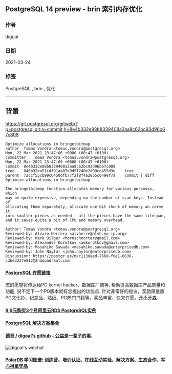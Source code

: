 ## PostgreSQL 14 preview - brin 索引内存优化  
  
### 作者  
digoal  
  
### 日期  
2021-03-24   
  
### 标签  
PostgreSQL , brin , 优化   
  
----  
  
## 背景  
https://git.postgresql.org/gitweb/?p=postgresql.git;a=commit;h=8e4b332e88b8339408a3aa8c62bc93d96b67c808  
  
```  
Optimize allocations in bringetbitmap  
author	Tomas Vondra <tomas.vondra@postgresql.org>	  
Mon, 22 Mar 2021 23:47:06 +0000 (00:47 +0100)  
committer	Tomas Vondra <tomas.vondra@postgresql.org>	  
Mon, 22 Mar 2021 23:47:09 +0000 (00:47 +0100)  
commit	8e4b332e88b8339408a3aa8c62bc93d96b67c808  
tree	846b32ea51c4f91aa87e9d5f240e2d09cd455d3e	tree  
parent	72ccf55cb99c6450dfb77f2f8f4a28b5c049ef7a	commit | diff  
Optimize allocations in bringetbitmap  
  
The bringetbitmap function allocates memory for various purposes, which  
may be quite expensive, depending on the number of scan keys. Instead of  
allocating them separately, allocate one bit chunk of memory an carve it  
into smaller pieces as needed - all the pieces have the same lifespan,  
and it saves quite a bit of CPU and memory overhead.  
  
Author: Tomas Vondra <tomas.vondra@postgresql.org>  
Reviewed-by: Alvaro Herrera <alvherre@alvh.no-ip.org>  
Reviewed-by: Mark Dilger <hornschnorter@gmail.com>  
Reviewed-by: Alexander Korotkov <aekorotkov@gmail.com>  
Reviewed-by: Masahiko Sawada <masahiko.sawada@enterprisedb.com>  
Reviewed-by: John Naylor <john.naylor@enterprisedb.com>  
Discussion: https://postgr.es/m/c1138ead-7668-f0e1-0638-c3be3237e812@2ndquadrant.com  
```  
    
  
#### [PostgreSQL 许愿链接](https://github.com/digoal/blog/issues/76 "269ac3d1c492e938c0191101c7238216")
您的愿望将传达给PG kernel hacker、数据库厂商等, 帮助提高数据库产品质量和功能, 说不定下一个PG版本就有您提出的功能点. 针对非常好的提议，奖励限量版PG文化衫、纪念品、贴纸、PG热门书籍等，奖品丰富，快来许愿。[开不开森](https://github.com/digoal/blog/issues/76 "269ac3d1c492e938c0191101c7238216").  
  
  
#### [9.9元购买3个月阿里云RDS PostgreSQL实例](https://www.aliyun.com/database/postgresqlactivity "57258f76c37864c6e6d23383d05714ea")
  
  
#### [PostgreSQL 解决方案集合](https://yq.aliyun.com/topic/118 "40cff096e9ed7122c512b35d8561d9c8")
  
  
#### [德哥 / digoal's github - 公益是一辈子的事.](https://github.com/digoal/blog/blob/master/README.md "22709685feb7cab07d30f30387f0a9ae")
  
  
![digoal's wechat](../pic/digoal_weixin.jpg "f7ad92eeba24523fd47a6e1a0e691b59")
  
  
#### [PolarDB 学习图谱: 训练营、培训认证、在线互动实验、解决方案、生态合作、写心得拿奖品](https://www.aliyun.com/database/openpolardb/activity "8642f60e04ed0c814bf9cb9677976bd4")
  
